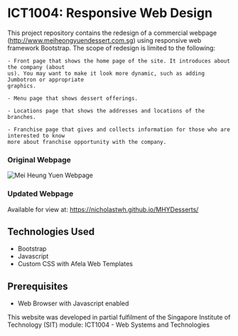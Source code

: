 # ICT1004: Responsive Web Design

This project repository contains the redesign of a commercial webpage (http://www.meiheongyuendessert.com.sg) using responsive web framework Bootstrap. The scope of redesign is limited to the following:
```
- Front page that shows the home page of the site. It introduces about the company (about
us). You may want to make it look more dynamic, such as adding Jumbotron or appropriate
graphics.

- Menu page that shows dessert offerings.

- Locations page that shows the addresses and locations of the branches.

- Franchise page that gives and collects information for those who are interested to know
more about franchise opportunity with the company.
```
### Original Webpage
![Mei Heung Yuen Webpage](http://sg.kidlander.com/wp-content/gallery/kid-friendly-restaurants/mei-heung-yuen.jpg
)

### Updated Webpage
Available for view at: https://nicholastwh.github.io/MHYDesserts/

## Technologies Used
- Bootstrap
- Javascript
- Custom CSS with Afela Web Templates

## Prerequisites
- Web Browser with Javascript enabled

This website was developed in partial fulfilment of the Singapore Institute of Technology (SIT) module: ICT1004 - Web Systems and Technologies
